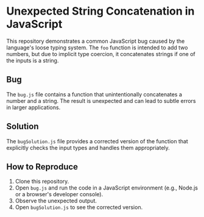 # Unexpected String Concatenation in JavaScript

This repository demonstrates a common JavaScript bug caused by the language's loose typing system. The `foo` function is intended to add two numbers, but due to implicit type coercion, it concatenates strings if one of the inputs is a string.

## Bug

The `bug.js` file contains a function that unintentionally concatenates a number and a string. The result is unexpected and can lead to subtle errors in larger applications.

## Solution

The `bugSolution.js` file provides a corrected version of the function that explicitly checks the input types and handles them appropriately.

## How to Reproduce

1. Clone this repository.
2. Open `bug.js` and run the code in a JavaScript environment (e.g., Node.js or a browser's developer console).
3. Observe the unexpected output.
4. Open `bugSolution.js` to see the corrected version.
